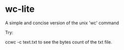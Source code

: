 # wc-lite
A simple and concise version of the unix 'wc' command

Try:

ccwc -c text.txt to see the bytes count of the txt file.